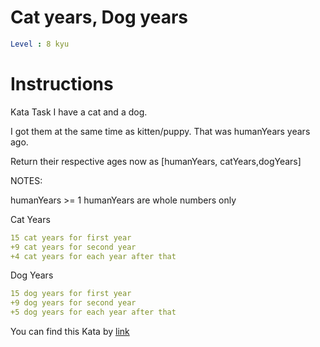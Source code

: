 # Cat years, Dog years

```yaml
Level : 8 kyu
```

# Instructions
Kata Task
I have a cat and a dog.

I got them at the same time as kitten/puppy. That was humanYears years ago.

Return their respective ages now as [humanYears, catYears,dogYears]

NOTES:

humanYears >= 1
humanYears are whole numbers only

Cat Years
```yaml
15 cat years for first year
+9 cat years for second year
+4 cat years for each year after that
```

Dog Years
```yaml
15 dog years for first year
+9 dog years for second year
+5 dog years for each year after that
```

You can find this Kata by [link](https://www.codewars.com/kata/5a6663e9fd56cb5ab800008b/train/java)
